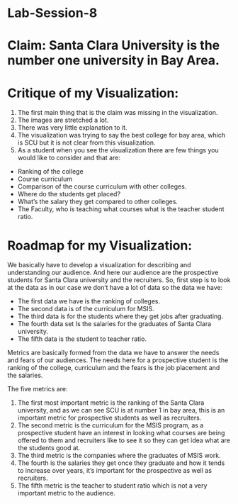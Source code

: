 # Lab-Session-8

# Claim: Santa Clara University is the number one university in Bay Area. 

# Critique of my Visualization: 
1.	The first main thing that is the claim was missing in the visualization.
2.	The images are stretched a lot.
3.	There was very little explanation to it.
4.	The visualization was trying to say the best college for bay area, which is SCU but it is not clear from this visualization.
5.	As a student when you see the visualization there are few things you would like to consider and that are:
-	Ranking of the college
-	Course curriculum
-	Comparison of the course curriculum with other colleges.
-	Where do the students get placed?
-	What’s the salary they get compared to other colleges.
-	The Faculty, who is teaching what courses what is the teacher student ratio.

# Roadmap for my Visualization:

We basically have to develop a visualization for describing and understanding our audience. And here our audience are the prospective students for Santa Clara university and the recruiters. 
So, first step is to look at the data as in our case we don’t have a lot of data so the data we have:
-	The first data we have is the ranking of colleges.
-	The second data is of the curriculum for MSIS.
-	The third data is for the students where they get jobs after graduating.
-	The fourth data set Is the salaries for the graduates of Santa Clara university.
-	The fifth data is the student to teacher ratio. 

Metrics are basically formed from the data we have to answer the needs and fears of our audiences. The needs here for a prospective student is the ranking of the college, curriculum and the fears is the job placement and the salaries. 

The five metrics are:

1.	The first most important metric is the ranking of the Santa Clara university, and as we can see SCU is at number 1 in bay area, this is an important metric for prospective students as well as recruiters.  
2.	The second metric is the curriculum for the MSIS program, as a prospective student have an interest in looking what courses are being offered to them and recruiters like to see it so they can get idea what are the students good at. 
3.	The third metric is the companies where the graduates of MSIS work.
4.	The fourth is the salaries they get once they graduate and how it tends to increase over years, it’s important for the prospective as well as recruiters. 
5.	The fifth metric is the teacher to student ratio which is not a very important metric to the audience. 


